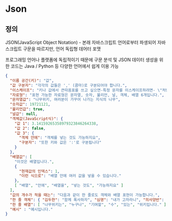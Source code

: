 # Json

## 정의
JSON(JavaScript Object Notation) - 본래 자바스크립트 언어로부터 파생되어 자바스크립트 구문을 따르지만, 언어 독립형 데어터 포맷

프로그래밍 언어나 플랫폼에 독립적이기 때문에 구문 분석 및 JSON 데이터 생성을 위한 코드는 Java / Python 등 다양한 언어에서 쉽게 이용 가능
```json
{
  "이름 공간(키)": "값",
  "값 구분자": "각각의 값들은 ',' (콤마)로 구분되어야 합니다.",
  "이스케이프": "키나 값에서 큰따옴표를 쓰고 싶으면-특정 문자를 이스케이프하려면- \"처럼 문자 앞에 역슬래시를 붙입니다.",
  "자료형": "표현 가능한 자료형은 문자열, 숫자, 불리언, 널, 객체, 배열 6개입니다.",
  "문자열값": "나무위키, 여러분이 가꾸어 나가는 지식의 나무",
  "숫자값": 19721121,
  "불리언값": true,
  "널값": null,
  "객체값(JavaScript식)": {
    "값 1": 3.14159265358979323846264338,
    "값 2": false,
    "값 3": {
      "객체 안에": "객체를 넣는 것도 가능하지요",
      "구분자": "또한 키와 값은 ':'로 구분됩니다"
    }
  },
  "배열값": [
    "이것은 배열입니다.",
    {
      "현재값의 인덱스": 1,
      "이런 식으로": "배열 안에 여러 값을 넣을 수 있습니다."
    },
    [ "배열", "안에", "배열을", "넣는 것도", "가능하지요" ]
  ],
  "값의 개수가 적을 때는": "다음과 같이 한 줄로도 객체와 배열 표현이 가능합니다.",
  "한 줄 객체": { "김두한": "함께 폭사하자", "심영": "내가 고자라니", "의사양반": "병신을 만들어주마" ,  "조병옥": "빵빵 터뜨리고 있어요" },
  "한 줄 배열": [ "나무위키는", "누구나", "기여할", "수", "있는", "위키입니다." ],
  "예시" : "예시입니다."
}
```
